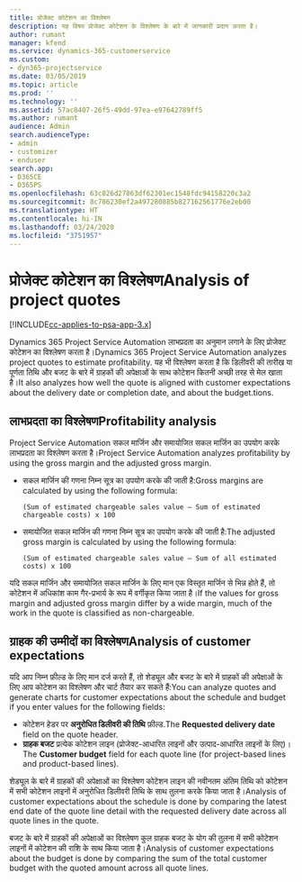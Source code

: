 ```yaml
---
title: प्रोजेक्ट कोटेशन का विश्लेषण
description: यह विषय प्रोजेक्ट कोटेशन के विश्लेषण के बारे में जानकारी प्रदान करता है।
author: rumant
manager: kfend
ms.service: dynamics-365-customerservice
ms.custom:
- dyn365-projectservice
ms.date: 03/05/2019
ms.topic: article
ms.prod: ''
ms.technology: ''
ms.assetid: 57ac8407-26f5-49dd-97ea-e97642789ff5
ms.author: rumant
audience: Admin
search.audienceType:
- admin
- customizer
- enduser
search.app:
- D365CE
- D365PS
ms.openlocfilehash: 63c826d27863df62301ec1548fdc94158220c3a2
ms.sourcegitcommit: 8c786230ef2a497280885b827162561776e2eb00
ms.translationtype: HT
ms.contentlocale: hi-IN
ms.lasthandoff: 03/24/2020
ms.locfileid: "3751957"
---
```

# <a name="analysis-of-project-quotes"></a><span data-ttu-id="7c171-103">प्रोजेक्ट कोटेशन का विश्लेषण</span><span class="sxs-lookup"><span data-stu-id="7c171-103">Analysis of project quotes</span></span>

[!INCLUDE[cc-applies-to-psa-app-3.x](../includes/cc-applies-to-psa-app-3x.md)]

<span data-ttu-id="7c171-104">Dynamics 365 Project Service Automation लाभप्रदता का अनुमान लगाने के लिए प्रोजेक्ट कोटेशन का विश्लेषण करता है।</span><span class="sxs-lookup"><span data-stu-id="7c171-104">Dynamics 365 Project Service Automation analyzes project quotes to estimate profitability.</span></span> <span data-ttu-id="7c171-105">यह भी विश्लेषण करता है कि डिलीवरी की तारीख या पूर्णता तिथि और बजट के बारे में ग्राहकों की अपेक्षाओं के साथ कोटेशन कितनी अच्छी तरह से मेल खाता है।</span><span class="sxs-lookup"><span data-stu-id="7c171-105">It also analyzes how well the quote is aligned with customer expectations about the delivery date or completion date, and about the budget.tions.</span></span>

## <a name="profitability-analysis"></a><span data-ttu-id="7c171-106">लाभप्रदता का विश्लेषण</span><span class="sxs-lookup"><span data-stu-id="7c171-106">Profitability analysis</span></span>

<span data-ttu-id="7c171-107">Project Service Automation सकल मार्जिन और समायोजित सकल मार्जिन का उपयोग करके लाभप्रदता का विश्लेषण करता है।</span><span class="sxs-lookup"><span data-stu-id="7c171-107">Project Service Automation analyzes profitability by using the gross margin and the adjusted gross margin.</span></span>

- <span data-ttu-id="7c171-108">सकल मार्जिन की गणना निम्न सूत्र का उपयोग करके की जाती है:</span><span class="sxs-lookup"><span data-stu-id="7c171-108">Gross margins are calculated by using the following formula:</span></span>

  `
    (Sum of estimated chargeable sales value – Sum of estimated chargeable costs) x 100
  `
- <span data-ttu-id="7c171-109">समायोजित सकल मार्जिन की गणना निम्न सूत्र का उपयोग करके की जाती है:</span><span class="sxs-lookup"><span data-stu-id="7c171-109">The adjusted gross margin is calculated by using the following formula:</span></span>

  `
    (Sum of estimated chargeable sales value – Sum of all estimated costs) x 100
  `

<span data-ttu-id="7c171-110">यदि सकल मार्जिन और समायोजित सकल मार्जिन के लिए मान एक विस्तृत मार्जिन से भिन्न होते हैं, तो कोटेशन में अधिकांश काम गैर-प्रभार्य के रूप में वर्गीकृत किया जाता है।</span><span class="sxs-lookup"><span data-stu-id="7c171-110">If the values for gross margin and adjusted gross margin differ by a wide margin, much of the work in the quote is classified as non-chargeable.</span></span>

## <a name="analysis-of-customer-expectations"></a><span data-ttu-id="7c171-111">ग्राहक की उम्मीदों का विश्लेषण</span><span class="sxs-lookup"><span data-stu-id="7c171-111">Analysis of customer expectations</span></span>

<span data-ttu-id="7c171-112">यदि आप निम्न फ़ील्ड के लिए मान दर्ज करते हैं, तो शेड्यूल और बजट के बारे में ग्राहकों की अपेक्षाओं के लिए आप कोटेशन का विश्लेषण और चार्ट तैयार कर सकते हैं:</span><span class="sxs-lookup"><span data-stu-id="7c171-112">You can analyze quotes and generate charts for customer expectations about the schedule and budget if you enter values for the following fields:</span></span>

- <span data-ttu-id="7c171-113">कोटेशन हेडर पर **अनुरोधित डिलीवरी की तिथि** फ़ील्ड.</span><span class="sxs-lookup"><span data-stu-id="7c171-113">The **Requested delivery date** field on the quote header.</span></span>
- <span data-ttu-id="7c171-114">**ग्राहक बजट** प्रत्येक कोटेशन लाइन (प्रोजेक्ट-आधारित लाइनों और उत्पाद-आधारित लाइनों के लिए)।</span><span class="sxs-lookup"><span data-stu-id="7c171-114">The **Customer budget** field for each quote line (for project-based lines and product-based lines).</span></span>

<span data-ttu-id="7c171-115">शेड्यूल के बारे में ग्राहकों की अपेक्षाओं का विश्लेषण कोटेशन लाइन की नवीनतम अंतिम तिथि को कोटेशन में सभी कोटेशन लाइनों में अनुरोधित डिलीवरी तिथि के साथ तुलना करके किया जाता है।</span><span class="sxs-lookup"><span data-stu-id="7c171-115">Analysis of customer expectations about the schedule is done by comparing the latest end date of the quote line detail with the requested delivery date across all quote lines in the quote.</span></span>

<span data-ttu-id="7c171-116">बजट के बारे में ग्राहकों की अपेक्षाओं का विश्लेषण कुल ग्राहक बजट के योग की तुलना में सभी कोटेशन लाइनों में कोटेशन की राशि के साथ किया जाता है।</span><span class="sxs-lookup"><span data-stu-id="7c171-116">Analysis of customer expectations about the budget is done by comparing the sum of the total customer budget with the quoted amount across all quote lines.</span></span>
